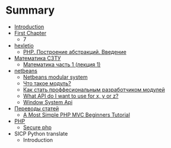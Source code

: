 # Summary

* [Introduction](README.md)
* [First Chapter](chapter1.md)
   * 7
* [hexletio](hexletio.md)
   * [PHP. Построение абстракций. Введение](php_postroenie_abstraktsii_vvedenie.md)
* [Математика СЗТУ](matematika.md)
   * [Математика часть 1 (лекция 1)](matematika_chast_1_lektsiya_1.md)
* [netbeans](netbeans.md)
   * [Netbeans modular system](netbeans_modular_system.md)
   * [Что такое модуль?](chto_takoe_modul.md)
   * [Как стать проффесиональным разработчиком модулей](kak_stat_proffesionalnim_razrabotchikom_modulei.md)
   * [What API do I want to use for x, y or z?](what_api_do_i_want_to_use_for_x,_y_or_z.md)
   * [Window System Api](window_system_api.md)
* [Переводы статей](perevodi_statei.md)
   * [A Most Simple PHP MVC Beginners Tutorial](a_most_simple_php_mvc_beginners_tutorial.md)
* [PHP](php.md)
   * [Secure php](secure_php.md)
* SICP Python translate
   * Introduction

